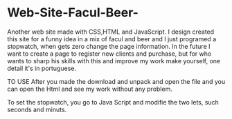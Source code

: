 # Web-Site-Facul-Beer-
Another web site made with CSS,HTML and JavaScript. I design created this site for a funny idea in a mix of facul and beer and I just programed a stopwatch, when gets zero change the page information. In the future I want to create a page to register new clients and purchase, but for who wants to sharp his skills with this and improve my work make yourself, one detail it's in portuguese.

TO USE After you made the download and unpack and open the file and you can open the Html and see my work without any problem.

To set the stopwatch, you go to Java Script and modifie the two lets, such seconds and minuts.
